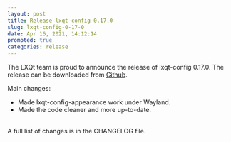 ```yaml
---
layout: post
title: Release lxqt-config 0.17.0
slug: lxqt-config-0-17-0
date: Apr 16, 2021, 14:12:14
promoted: true
categories: release
---
```

The LXQt team is proud to announce the release of lxqt-config 0.17.0.
The release can be downloaded from [Github](https://github.com/lxqt/lxqt-config/releases).

Main changes:


 * Made lxqt-config-appearance work under Wayland.
 * Made the code cleaner and more up-to-date.

<br/>
A full list of changes is in the CHANGELOG file.
<br/>
